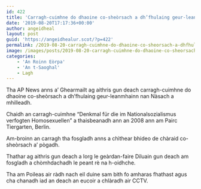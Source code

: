 ```yaml
---
id: 422
title: 'Carragh-cuimhne do dhaoine co-sheòrsach a dh’fhulaing geur-leanmhainn nan Nàsach air a mhilleadh'
date: '2019-08-20T17:17:36+00:00'
author: angeidheal
layout: post
guid: 'https://angeidhealur.scot/?p=422'
permalink: /2019-08-20-carragh-cuimhne-do-dhaoine-co-sheorsach-a-dhfhulaing-geur-leanmhainn-nan-nasach-air-a-mhilleadh/
image: /images/posts/2019-08-20-carragh-cuimhne-do-dhaoine-co-sheorsach-a-dh-fhulaing-geur-leanmhainn-nan-nasach-air-a-mhilleadh-scaled.webp
categories:
    - 'An Roinn Eòrpa'
    - 'An t-Saoghal'
    - Lagh
---
```


Tha AP News anns a’ Ghearmailt ag aithris gun deach carragh-cuimhne do dhaoine co-sheòrsach a dh’fhulaing geur-leanmhainn nan Nàsach a mhilleadh.

Chaidh an carragh-cuimhne “Denkmal für die im Nationalsozialismus verfogten Homosexuellen” a thaisbeanadh ann an 2008 ann am Pairc Tiergarten, Berlin.

Am-broinn an carragh tha fosgladh anns a chìthear bhideo de chàraid co-sheòrsach a’ pògadh.

Thathar ag aithris gun deach a lorg le geàrdan-faire Diluain gun deach am fosgladh a chòmhdachadh le peant rè na h-oidhche.

Tha am Poileas air ràdh nach eil duine sam bith fo amharas fhathast agus cha chanadh iad an deach an eucoir a chlàradh air CCTV.
